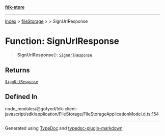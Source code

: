 [**fdk-store**](../../../README.md)
***

[Index](../../../API.md) > [fileStorage](../../README.md) > [<internal>](../README.md) > SignUrlResponse

# Function: SignUrlResponse

> **SignUrlResponse**(): [`SignUrlResponse`](../type-aliases/type-alias.SignUrlResponse.md)

## Returns

[`SignUrlResponse`](../type-aliases/type-alias.SignUrlResponse.md)

## Defined In

node\_modules/@gofynd/fdk-client-javascript/sdk/application/FileStorage/FileStorageApplicationModel.d.ts:154

***
Generated using [TypeDoc](https://typedoc.org/) and [typedoc-plugin-markdown](https://www.npmjs.com/package/typedoc-plugin-markdown)
